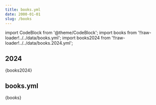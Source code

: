 ```yaml
---
title: books.yml
date: 2000-01-01
slug: /books
---
```

import CodeBlock from '@theme/CodeBlock';
import books from '!!raw-loader!../../data/books.yml';
import books2024 from '!!raw-loader!../../data/books.2024.yml';


## 2024

<CodeBlock language="yaml">{books2024}</CodeBlock>



## books.yml

<CodeBlock language="yaml">{books}</CodeBlock>



